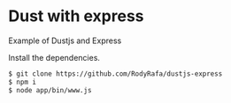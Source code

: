 # Dust with express


Example of Dustjs and Express

Install the dependencies.

```sh
$ git clone https://github.com/RodyRafa/dustjs-express
$ npm i
$ node app/bin/www.js
```

